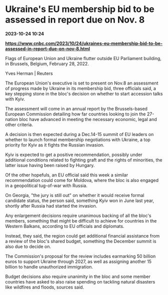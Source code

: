 # Ukraine's EU membership bid to be assessed in report due on Nov. 8

**2023-10-24 10:24**

**https://www.cnbc.com/2023/10/24/ukraines-eu-membership-bid-to-be-assessed-in-report-due-on-nov-8.html**

Flags of European Union and Ukraine flutter outside EU Parliament building, in Brussels, Belgium, February 28, 2022.

Yves Herman | Reuters

The European Union's executive is set to present on Nov.8 an assessment of progress made by Ukraine in its membership bid, three officials said, a key stepping stone in the bloc's decision on whether to start accession talks with Kyiv.

The assessment will come in an annual report by the Brussels-based European Commission detailing how far countries looking to join the 27-nation bloc have advanced in meeting the necessary economic, legal and other criteria.

A decision is then expected during a Dec.14-15 summit of EU leaders on whether to launch formal membership negotiations with Ukraine, a top priority for Kyiv as it fights the Russian invasion.

Kyiv is expected to get a positive recommendation, possibly under additional conditions related to fighting graft and the rights of minorities, the latter issue having been raised by Hungary.

Of the other hopefuls, an EU official said this week a similar recommendation could come for Moldova, where the bloc is also engaged in a geopolitical tug-of-war with Russia.

On Georgia, "the jury is still out" on whether it would receive formal candidate status, the person said, something Kyiv won in June last year, shortly after Russia had started the invasion.

Any enlargement decisions require unanimous backing of all the bloc's members, something that might be difficult to achieve for countries in the Western Balkans, according to EU officials and diplomats.

Instead, they said, the region could get additional financial assistance from a review of the bloc's shared budget, something the December summit is also due to decide on.

The Commission's proposal for the review includes earmarking 50 billion euros to support Ukraine through 2027, as well as assigning another 15 billion to handle unauthorized immigration.

Budget decisions also require unanimity in the bloc and some member countries have asked to also raise spending on tackling natural disasters like wildfires and floods, sources said.
